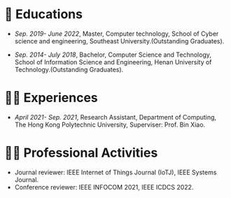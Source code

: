 
# 📖 Educations
- *Sep. 2019- June 2022*, Master, Computer technology, School of Cyber science and engineering, Southeast University.(Outstanding Graduates).

- *Sep. 2014- July 2018*, Bachelor, Computer Science and Technology, School of Information Science and Engineering, Henan University of Technology.(Outstanding Graduates).


# 👨‍💻 Experiences
- *April 2021- Sep. 2021*, Research Assistant, Department of Computing, The Hong Kong Polytechnic University, Superviser: Prof. Bin Xiao.

# 👨‍💻 Professional Activities
- Journal reviewer: IEEE Internet of Things Journal (IoTJ), IEEE Systems Journal.
- Conference reviewer: IEEE INFOCOM 2021, IEEE ICDCS 2022.
